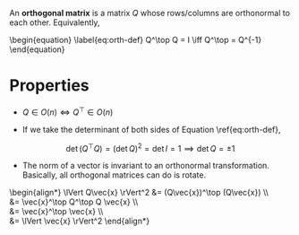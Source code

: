 An **orthogonal matrix** is a matrix $Q$ whose rows/columns are orthonormal to each other. Equivalently, 

\begin{equation}
\label{eq:orth-def}
Q^\top Q = I \iff Q^\top = Q^{-1}
\end{equation}




# Properties

* $Q \in O(n) \iff Q^\top \in O(n)$

* If we take the determinant of both sides of Equation \ref{eq:orth-def},

$$
\det(Q^\top Q) = (\det Q)^2 = \det I = 1 \implies \det Q = \pm 1
$$

* The norm of a vector is invariant to an orthonormal transformation. Basically, all orthogonal matrices can do is rotate.

\begin{align\*}
\lVert Q\vec{x} \rVert^2 &= (Q\vec{x})^\top (Q\vec{x}) \\\\\
&= \vec{x}^\top Q^\top Q \vec{x} \\\\\
&= \vec{x}^\top \vec{x} \\\\\
&= \lVert \vec{x} \rVert^2
\end{align\*}